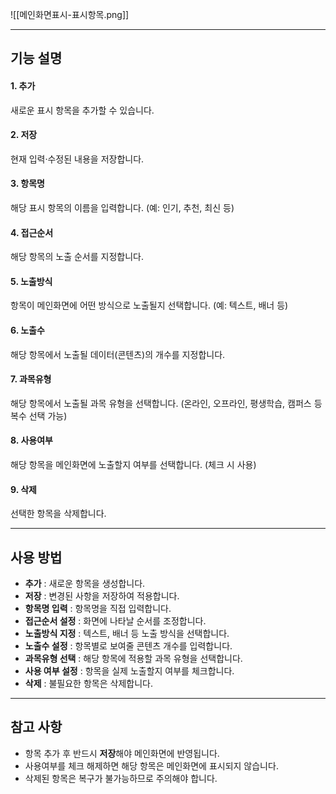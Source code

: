 ![[메인화면표시-표시항목.png]]

---
## 기능 설명

#### 1. 추가  
새로운 표시 항목을 추가할 수 있습니다.

#### 2. 저장  
현재 입력·수정된 내용을 저장합니다.

#### 3. 항목명  
해당 표시 항목의 이름을 입력합니다. (예: 인기, 추천, 최신 등)

#### 4. 접근순서  
해당 항목의 노출 순서를 지정합니다.

#### 5. 노출방식  
항목이 메인화면에 어떤 방식으로 노출될지 선택합니다. (예: 텍스트, 배너 등)

#### 6. 노출수  
해당 항목에서 노출될 데이터(콘텐츠)의 개수를 지정합니다.

#### 7. 과목유형  
해당 항목에서 노출될 과목 유형을 선택합니다. (온라인, 오프라인, 평생학습, 캠퍼스 등 복수 선택 가능)

#### 8. 사용여부  
해당 항목을 메인화면에 노출할지 여부를 선택합니다. (체크 시 사용)

#### 9. 삭제  
선택한 항목을 삭제합니다.

---

## 사용 방법
- **추가** : 새로운 항목을 생성합니다.  
- **저장** : 변경된 사항을 저장하여 적용합니다.  
- **항목명 입력** : 항목명을 직접 입력합니다.  
- **접근순서 설정** : 화면에 나타날 순서를 조정합니다.  
- **노출방식 지정** : 텍스트, 배너 등 노출 방식을 선택합니다.  
- **노출수 설정** : 항목별로 보여줄 콘텐츠 개수를 입력합니다.  
- **과목유형 선택** : 해당 항목에 적용할 과목 유형을 선택합니다.  
- **사용 여부 설정** : 항목을 실제 노출할지 여부를 체크합니다.  
- **삭제** : 불필요한 항목은 삭제합니다.  

---

## 참고 사항
- 항목 추가 후 반드시 **저장**해야 메인화면에 반영됩니다.  
- 사용여부를 체크 해제하면 해당 항목은 메인화면에 표시되지 않습니다.  
- 삭제된 항목은 복구가 불가능하므로 주의해야 합니다.  

